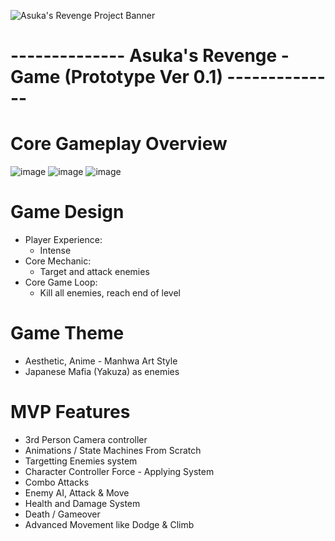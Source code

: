 ![Asuka's Revenge Project Banner](https://user-images.githubusercontent.com/113314204/195969978-323b9ffd-da30-4f9a-8755-acc4d78b00ff.jpg)

#              -------------- Asuka's Revenge  - Game (Prototype Ver 0.1) --------------

# Core Gameplay Overview
![image](https://user-images.githubusercontent.com/113314204/195970812-26685be4-bfc5-4664-becb-ce0191a1f958.png)
![image](https://user-images.githubusercontent.com/113314204/195970885-61efdd31-5010-4dcb-8769-b2209da07d13.png)
![image](https://user-images.githubusercontent.com/113314204/195970946-f4518c99-b681-4519-8226-fcb97a493048.png)

# Game Design
 - Player Experience:
    - Intense
 - Core Mechanic:
    - Target and attack enemies
 - Core Game Loop:
    - Kill all enemies, reach end of level

# Game Theme
  - Aesthetic, Anime - Manhwa Art Style
  - Japanese Mafia (Yakuza) as enemies

# MVP Features
  - 3rd Person Camera controller
  - Animations / State Machines From Scratch
  - Targetting Enemies system
  - Character Controller Force - Applying System
  - Combo Attacks
  - Enemy AI, Attack & Move
  - Health and Damage System
  - Death / Gameover
  - Advanced Movement like Dodge & Climb
